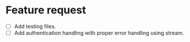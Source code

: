 # Feature request

- [ ] Add testing files.
- [ ] Add authentication handling with proper error handling using stream.
